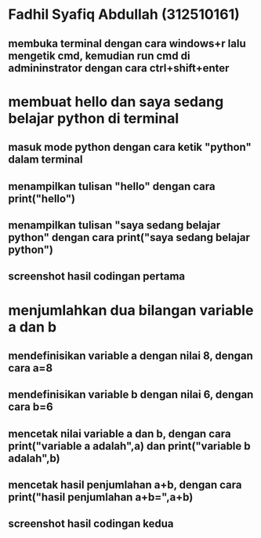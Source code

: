 # Fadhil Syafiq Abdullah (312510161)
## membuka terminal dengan cara windows+r lalu mengetik cmd, kemudian run cmd di admininstrator dengan cara ctrl+shift+enter

# membuat hello dan saya sedang belajar python di terminal

## masuk mode python dengan cara ketik "python" dalam terminal
## menampilkan tulisan "hello" dengan cara print("hello")
## menampilkan tulisan "saya sedang belajar python" dengan cara print("saya sedang belajar python")
## screenshot hasil codingan pertama

# menjumlahkan dua bilangan variable a dan b

## mendefinisikan variable a dengan nilai 8, dengan cara a=8
## mendefinisikan variable b dengan nilai 6, dengan cara b=6
## mencetak nilai variable a dan b, dengan cara print("variable a adalah",a) dan print("variable b adalah",b)
## mencetak hasil penjumlahan a+b, dengan cara print("hasil penjumlahan a+b=",a+b)
## screenshot hasil codingan kedua

